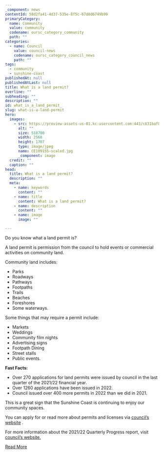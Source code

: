 ```yaml
---
_component: news
contentId: 58d2fa41-4d37-535e-8f5c-67d8d6749b99
primaryCategory:
  name: Community
  value: community
  codename: oursc_category_community
  path: ""
categories:
  - name: Council
    value: council-news
    codename: oursc_category_council_news
    path: ""
tags:
  - community
  - sunshine-coast
publishedAt: null
publishedAtLast: null
title: What is a land permit?
overline: ""
subheading: ""
description: ""
id: what_is_a_land_permit_
slug: what-is-a-land-permit
hero:
  images:
    - src: https://preview-assets-us-01.kc-usercontent.com:443/c631baf8-1b46-001f-580c-d0001b68b4a8/1f03f354-f128-4992-a8c0-ad27cac535e5/CE109155-scaled.jpg
      alt: ""
      size: 518700
      width: 2560
      height: 1707
      type: image/jpeg
      name: CE109155-scaled.jpg
      _component: image
  credit: ""
  caption: ""
head:
  title: What is a land permit?
  description: ""
  meta:
    - name: keywords
      content: ""
    - name: title
      content: What is a land permit?
    - name: description
      content: ""
    - name: image
      image: ""

---
```

Do you know what a land permit is?

A land permit is permission from the council to hold events or commercial activities on community land.

Community land includes:

*   Parks
*   Roadways
*   Pathways
*   Footpaths
*   Trails
*   Beaches
*   Foreshores
*   Some waterways.

Some things that may require a permit include:

*   Markets
*   Weddings
*   Community film nights
*   Advertising signs
*   Footpath Dining
*   Street stalls
*   Public events.

**Fast Facts:**

*   Over 270 applications for land permits were issued by council in the last quarter of the 2021/22 financial year.
*   Over 1260 applications have been issued in 2022.
*   Council issued over 400 more permits in 2022 than we did in 2021.

This is a great sign that the Sunshine Coast is continuing to enjoy our community spaces.

You can apply for or read more about permits and licenses via [council’s website](https://www.sunshinecoast.qld.gov.au/Business/Developing-Your-Business/Permits-and-licences)
.

For more information about the 2021/22 Quarterly Progress report, visit [council’s website.](https://www.sunshinecoast.qld.gov.au/Experience-Sunshine-Coast/Healthy-Smart-Creative/Our-Vision)


[Read More](https://www.sunshinecoast.qld.gov.au/Business/Developing-Your-Business/Permits-and-licences)
